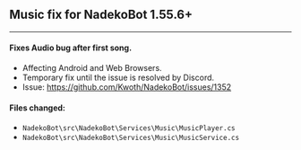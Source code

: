## Music fix for NadekoBot 1.55.6+
-----
#### Fixes Audio bug after first song.
- Affecting Android and Web Browsers.
- Temporary fix until the issue is resolved by Discord.
- Issue: https://github.com/Kwoth/NadekoBot/issues/1352

#### Files changed:
- `NadekoBot\src\NadekoBot\Services\Music\MusicPlayer.cs`
- `NadekoBot\src\NadekoBot\Services\Music\MusicService.cs`
